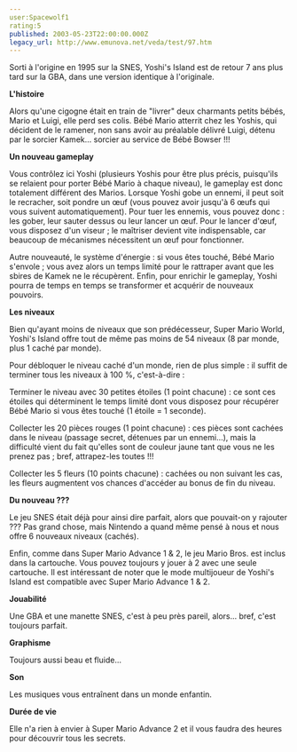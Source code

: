 ```yaml
---
user:Spacewolf1
rating:5
published: 2003-05-23T22:00:00.000Z
legacy_url: http://www.emunova.net/veda/test/97.htm
---
```

Sorti à l'origine en 1995 sur la SNES, Yoshi's Island est de retour 7 ans plus tard sur la GBA, dans une version identique à l'originale.  

  

**L'histoire**  

Alors qu'une cigogne était en train de "livrer" deux charmants petits bébés, Mario et Luigi, elle perd ses colis. Bébé Mario atterrit chez les Yoshis, qui décident de le ramener, non sans avoir au préalable délivré Luigi, détenu par le sorcier Kamek... sorcier au service de Bébé Bowser !!!  

  

**Un nouveau gameplay**  

Vous contrôlez ici Yoshi (plusieurs Yoshis pour être plus précis, puisqu'ils se relaient pour porter Bébé Mario à chaque niveau), le gameplay est donc totalement différent des Marios. Lorsque Yoshi gobe un ennemi, il peut soit le recracher, soit pondre un œuf (vous pouvez avoir jusqu'à 6 œufs qui vous suivent automatiquement). Pour tuer les ennemis, vous pouvez donc : les gober, leur sauter dessus ou leur lancer un œuf. Pour le lancer d'œuf, vous disposez d'un viseur ; le maîtriser devient vite indispensable, car beaucoup de mécanismes nécessitent un œuf pour fonctionner.  

Autre nouveauté, le système d'énergie : si vous êtes touché, Bébé Mario s'envole ; vous avez alors un temps limité pour le rattraper avant que les sbires de Kamek ne le récupèrent. Enfin, pour enrichir le gameplay, Yoshi pourra de temps en temps se transformer et acquérir de nouveaux pouvoirs.  

  

**Les niveaux**  

Bien qu'ayant moins de niveaux que son prédécesseur, Super Mario World, Yoshi's Island offre tout de même pas moins de 54 niveaux (8 par monde, plus 1 caché par monde).  

Pour débloquer le niveau caché d'un monde, rien de plus simple : il suffit de terminer tous les niveaux à 100 %, c'est-à-dire :  

Terminer le niveau avec 30 petites étoiles (1 point chacune) : ce sont ces étoiles qui déterminent le temps limité dont vous disposez pour récupérer Bébé Mario si vous êtes touché (1 étoile = 1 seconde).  

Collecter les 20 pièces rouges (1 point chacune) : ces pièces sont cachées dans le niveau (passage secret, détenues par un ennemi...), mais la difficulté vient du fait qu'elles sont de couleur jaune tant que vous ne les prenez pas ; bref, attrapez-les toutes !!!  

Collecter les 5 fleurs (10 points chacune) : cachées ou non suivant les cas, les fleurs augmentent vos chances d'accéder au bonus de fin du niveau.  

  

**Du nouveau ???**  

Le jeu SNES était déjà pour ainsi dire parfait, alors que pouvait-on y rajouter ??? Pas grand chose, mais Nintendo a quand même pensé à nous et nous offre 6 nouveaux niveaux (cachés).  

Enfin, comme dans Super Mario Advance 1 & 2, le jeu Mario Bros. est inclus dans la cartouche. Vous pouvez toujours y jouer à 2 avec une seule cartouche. Il est intéressant de noter que le mode multijoueur de Yoshi's Island est compatible avec Super Mario Advance 1 & 2\.  

  

  

**Jouabilité**  

Une GBA et une manette SNES, c'est à peu près pareil, alors... bref, c'est toujours parfait.  

**Graphisme**  

Toujours aussi beau et fluide...  

**Son**  

Les musiques vous entraînent dans un monde enfantin.  

**Durée de vie**  

Elle n'a rien à envier à Super Mario Advance 2 et il vous faudra des heures pour découvrir tous les secrets.